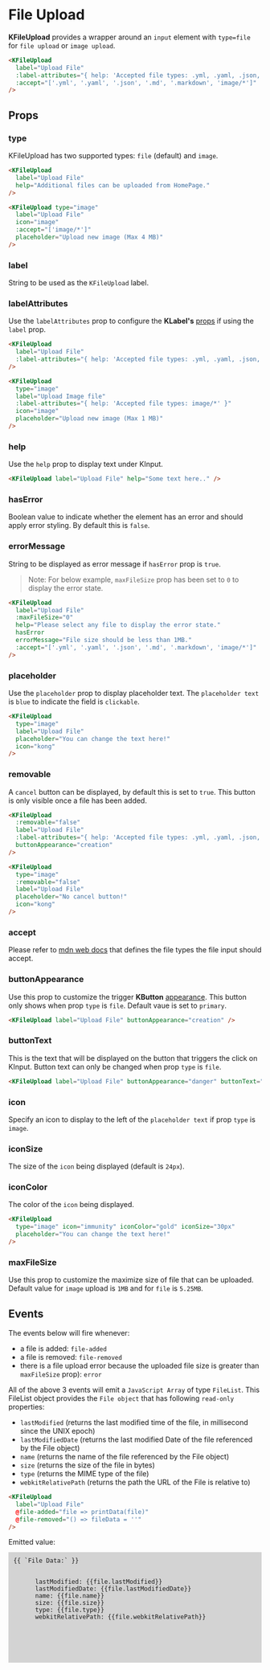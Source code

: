 # File Upload

**KFileUpload** provides a wrapper around an `input` element with `type=file` for `file upload` or `image upload`.

<KCard>
  <template v-slot:body>
    <KFileUpload :label-attributes="{ help: `Accepted file types: ${acceptedFileType.join(', ')}` }" help="Additional files can be uploaded from HomePage." :accept="acceptedFileType" hasError />
  </template>
</KCard>

```html
<KFileUpload
  label="Upload File"
  :label-attributes="{ help: 'Accepted file types: .yml, .yaml, .json, .md, .markdown, image/*' }"
  :accept="['.yml', '.yaml', '.json', '.md', '.markdown', 'image/*']"
/>
```

## Props

### type

KFileUpload has two supported types: `file` (default) and `image`.

<KCard>
  <template v-slot:body>
    <KFileUpload label="Upload File" :label-attributes="{ help: `Accepted file types: ${acceptedFileType.join(', ')}` }" help="Additional files can be uploaded from HomePage." :accept="acceptedFileType" />
  </template>
</KCard>

```html
<KFileUpload
  label="Upload File"
  help="Additional files can be uploaded from HomePage."
/>
```

<KCard class="mt-6">
  <template v-slot:body>
    <KFileUpload type="image" label="Upload File" :label-attributes="{ help: `Accepted file types: ${acceptedImageType}` }" class="image-with-label" icon="image" :accept="['image/*']" placeholder="Upload new image (Max 4 MB)" />
  </template>
</KCard>

```html
<KFileUpload type="image"
  label="Upload File"
  icon="image"
  :accept="['image/*']"
  placeholder="Upload new image (Max 4 MB)"
/>
```

### label

String to be used as the `KFileUpload` label.

### labelAttributes

Use the `labelAttributes` prop to configure the **KLabel's** [props](/components/label) if using the `label` prop.

<KCard>
  <template v-slot:body>
    <KFileUpload label="Upload File" :label-attributes="{ help: `Accepted file types: ${acceptedFileType.join(', ')}` }" :accept="acceptedFileType"/>
  </template>
</KCard>

```html
<KFileUpload
  label="Upload File"
  :label-attributes="{ help: 'Accepted file types: .yml, .yaml, .json, .md, .markdown, image/*' }"
/>
```

<KCard class="mt-6">
  <template v-slot:body>
    <KFileUpload type="image" label="Upload Image File" :label-attributes="{ help: `Accepted file types: ${acceptedImageType}` }" class="image-with-label" icon="image" :accept="acceptedImageType" placeholder="Upload new image (Max 1 MB)" />
  </template>
</KCard>

```html
<KFileUpload
  type="image"
  label="Upload Image file"
  :label-attributes="{ help: 'Accepted file types: image/*' }"
  icon="image"
  placeholder="Upload new image (Max 1 MB)"
/>
```

### help

Use the `help` prop to display text under KInput.

<KCard>
  <template v-slot:body>
    <KFileUpload label="Upload File" :label-attributes="{ help: `Accepted file types: ${acceptedFileType.join(', ')}` }" help="Some text here.." :accept="acceptedFileType" />
  </template>
</KCard>

```html
<KFileUpload label="Upload File" help="Some text here.." />
```

### hasError

Boolean value to indicate whether the element has an error and should apply error styling. By default this is `false`.

### errorMessage

String to be displayed as error message if `hasError` prop is `true`.

> Note: For below example, `maxFileSize` prop has been set to `0` to display the error state.

<KCard>
  <template v-slot:body>
    <KFileUpload label="Upload File" :maxFileSize="0" help="Please select any file to display the error state." hasError errorMessage="File size should be less than 1MB." :label-attributes="{ help: `Accepted file types: ${acceptedFileType.join(', ')}` }" :accept="acceptedFileType" />
  </template>
</KCard>


```html
<KFileUpload
  label="Upload File"
  :maxFileSize="0"
  help="Please select any file to display the error state."
  hasError
  errorMessage="File size should be less than 1MB."
  :accept="['.yml', '.yaml', '.json', '.md', '.markdown', 'image/*']"
/>
```


### placeholder

Use the `placeholder` prop to display placeholder text. The `placeholder text` is `blue` to indicate the field is `clickable`.

<KCard class="mt-6">
  <template v-slot:body>
    <KFileUpload type="image" label="Upload File" :label-attributes="{ help: `Accepted file types: ${acceptedImageType}` }" class="image-with-label" :accept="acceptedImageType" placeholder="You can change the text here!" icon="kong" >
    </KFileUpload>
  </template>
</KCard>

```html
<KFileUpload
  type="image"
  label="Upload File"
  placeholder="You can change the text here!"
  icon="kong"
/>
```

### removable

A `cancel` button can be displayed, by default this is set to `true`. This button is only visible once a file has been added.

<KCard>
  <template v-slot:body>
    <KFileUpload label="Upload File" :label-attributes="{ help: `Accepted file types: ${acceptedFileType.join(', ')}` }" buttonAppearance="creation" :accept="acceptedFileType" :removable="false" />
  </template>
</KCard>

```html
<KFileUpload
  :removable="false"
  label="Upload File"
  :label-attributes="{ help: 'Accepted file types: .yml, .yaml, .json, .md, .markdown, image/*' }"
  buttonAppearance="creation"
/>
```

<KCard class="mt-6">
  <template v-slot:body>
    <KFileUpload type="image" label="Upload File" :label-attributes="{ help: `Accepted file types: ${acceptedImageType}` }" :removable="false" class="image-with-label" :accept="acceptedImageType" placeholder="No cancel button!" icon="kong" >
    </KFileUpload>
  </template>
</KCard>

```html
<KFileUpload
  type="image"
  :removable="false"
  label="Upload File"
  placeholder="No cancel button!"
  icon="kong"
/>
```

### accept

Please refer to [mdn web docs](https://developer.mozilla.org/en-US/docs/Web/HTML/Element/input/file#accept) that defines the file types the file input should accept.

### buttonAppearance

Use this prop to customize the trigger **KButton** [appearance](/components/button.html#appearance). This button only shows when prop `type` is `file`. Default vaue is set to `primary`.

<KCard>
  <template v-slot:body>
    <KFileUpload label="Upload File" :label-attributes="{ help: `Accepted file types: ${acceptedFileType.join(', ')}` }" buttonAppearance="creation" :accept="acceptedFileType" />
  </template>
</KCard>

```html
<KFileUpload label="Upload File" buttonAppearance="creation" />
```

### buttonText

This is the text that will be displayed on the button that triggers the click on KInput. Button text can only be changed when prop `type` is `file`.

<KCard>
  <template v-slot:body>
    <KFileUpload label="Upload File" :label-attributes="{ help: `Accepted file types: ${acceptedFileType.join(', ')}` }" buttonAppearance="danger" buttonText="Click me" :accept="acceptedFileType" />
  </template>
</KCard>

```html
<KFileUpload label="Upload File" buttonAppearance="danger" buttonText="Click me" />
```

### icon

Specify an icon to display to the left of the `placeholder text` if prop `type` is `image`.

### iconSize

The size of the `icon` being displayed (default is `24px`).

### iconColor

The color of the `icon` being displayed.

<KCard class="mt-6">
  <template v-slot:body>
    <KFileUpload type="image" label="Upload File" :label-attributes="{ help: `Accepted file types: ${acceptedImageType}` }" :accept="acceptedImageType" class="image-with-label" placeholder="Customized icon, iconColor & iconSize!" icon="immunity" iconColor="gold" iconSize="30px" />
  </template>
</KCard>

```html
<KFileUpload
  type="image" icon="immunity" iconColor="gold" iconSize="30px"
  placeholder="You can change the text here!"
/>
```
### maxFileSize

Use this prop to customize the maximize size of file that can be uploaded. Default value for `image` upload is `1MB` and for `file` is `5.25MB`.

## Events

The events below will fire whenever:

- a file is added: `file-added`
- a file is removed: `file-removed`
- there is a file upload error because the uploaded file size is greater than `maxFileSize` prop): `error`

All of the above 3 events will emit a `JavaScript Array` of type `FileList`. This FileList object provides the `File object` that has following `read-only` properties:

- `lastModified` (returns the last modified time of the file, in millisecond since the UNIX epoch)
- `lastModifiedDate` (returns the last modified Date of the file referenced by the File object)
- `name` (returns the name of the file referenced by the File object)
- `size` (returns the size of the file in bytes)
- `type` (returns the MIME type of the file)
- `webkitRelativePath` (returns the path the URL of the File is relative to)

<KCard>
  <template v-slot:body>
    <KFileUpload label="Upload File" :label-attributes="{ help: `Accepted file types: ${acceptedFileType.join(', ')}` }" :accept="acceptedFileType" @file-added="file => printData(file)" @file-removed="() => fileData = ''" />
  </template>
</KCard>

```html
<KFileUpload
  label="Upload File"
  @file-added="file => printData(file)"
  @file-removed="() => fileData = ''"
/>
```

<div class="mt-6">Emitted value:
  <pre v-if="fileData.length" class="emitted-value">{{ `File Data:` }}
    <div v-for="(file) in fileData">
      <span>lastModified: {{file.lastModified}}</span>
      <span>lastModifiedDate: {{file.lastModifiedDate}}</span>
      <span>name: {{file.name}}</span>
      <span>size: {{file.size}}</span>
      <span>type: {{file.type}}</span>
      <span>webkitRelativePath: {{file.webkitRelativePath}}</span>
    </div>
  </pre>
</div>


<script lang="ts">
import { defineComponent } from 'vue'

export default defineComponent({
  data() {
    return {
      fileSize: '',
      fileName: '',
      imageSize: '',
      imageName: '',
      fileData: [],
      acceptedFileType: ['.yml', '.yaml', '.json', '.md', '.markdown', 'image/*'],
      acceptedImageType: ['image/*']
    }
  },
  methods: {
    printData (i) {
      this.fileData = Array.from(i)
    },
  }
})
</script>

<style lang="scss" scoped>
pre.emitted-value {
  font-size: 12px;
  white-space: pre-wrap;
  background-color: lightgrey;
  padding: 10px;
  height: 200px;
  overflow: hidden;
}
</style>

<style lang="scss">
.k-file-upload {
  .image-upload-icon.kong-icon-image svg rect {
    fill: lightblue;
  }
}
.image-with-label {
  .image-upload-icon.kong-icon {
    top: 37px;
  }
  .image-upload-description {
    top: 40px !important;
  }
}
</style>
